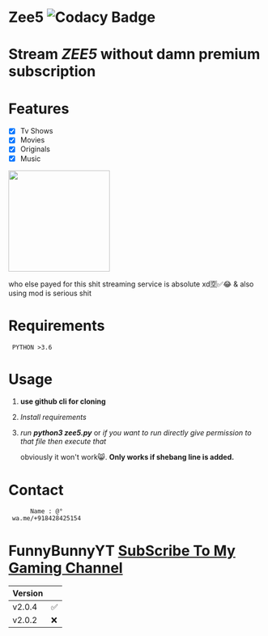 # Zee5 ![Codacy Badge](https://api.codacy.com/project/badge/Grade/fcbc4bb229fc4c4bab285e23552cbe61)
# Stream *ZEE5* without damn premium subscription

# Features

- [x] Tv Shows  
- [x] Movies 
- [x] Originals
- [x] Music
  
<img src= https://camo.githubusercontent.com/afd20b3e38a82cc1250efeaed111bca1db925f45/68747470733a2f2f682e746f7034746f702e696f2f705f313732387471726961302e6a7067 width="200" height="200" />

who else payed for this shit streaming service is absolute xd🈳️✅😂
  & also using mod is serious shit

# Requirements

     PYTHON >3.6
  
# Usage 

   1.  **use github cli for cloning**
        
   2.  *Install requirements*
   
   3.  *run* **_python3 zee5.py_**
                 or 
           *if you want to run directly give permission to that file then execute that*
           
          obviously it won't work😸. **Only works if shebang line is added.**
     
# Contact

          Name : @°
     wa.me/+918428425154   
     
# FunnyBunnyYT  [SubScribe To My Gaming Channel](https://www.youtube.com/channel/UCSiAsA3JxLZoFx63UTgTS3A?sub_confirmation=1)

| Version |          |
| ------- |----------|
| v2.0.4  |    ✅    |
| v2.0.2  |    ❌    |
